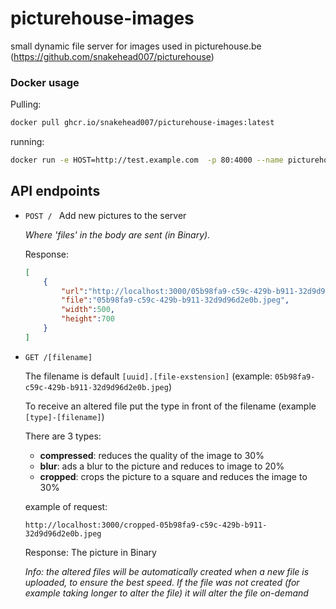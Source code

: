 # picturehouse-images
small dynamic file server for images used in picturehouse.be (https://github.com/snakehead007/picturehouse)

### Docker usage

Pulling:
```bash
docker pull ghcr.io/snakehead007/picturehouse-images:latest
```

running:
```bash
docker run -e HOST=http://test.example.com  -p 80:4000 --name picturehouse-images ghcr.io/snakehead007/picturehouse-images
```

## API endpoints

- `POST / `
    Add new pictures to the server
    
    <i>Where 'files' in the body are sent (in Binary).</i>
    
    Response: 
    ```json
    [
        {
            "url":"http://localhost:3000/05b98fa9-c59c-429b-b911-32d9d96d2e0b.jpeg",
            "file":"05b98fa9-c59c-429b-b911-32d9d96d2e0b.jpeg",
            "width":500,
            "height":700
        }
    ]
    ```

- `GET /[filename]`

    The filename is default `[uuid].[file-exstension]` (example: `05b98fa9-c59c-429b-b911-32d9d96d2e0b.jpeg`)

    To receive an altered file put the type in front of the filename (example `[type]-[filename]`)

    There are 3 types: 
    - __compressed__: 
        reduces the quality of the image to 30%
    - __blur__:
        ads a blur to the picture and reduces to image to 20%
    - __cropped__:
        crops the picture to a square and reduces the image to 30%

    example of request: 
    
    `http://localhost:3000/cropped-05b98fa9-c59c-429b-b911-32d9d96d2e0b.jpeg`
    
    Response:
    The picture in Binary

    <i>Info: the altered files will be automatically created when a new file is uploaded, to ensure the best speed. If the file was not created (for example taking longer to alter the file) it will alter the file on-demand</i>
